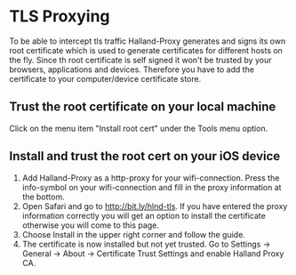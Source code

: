# TLS Proxying

To be able to intercept tls traffic Halland-Proxy generates and signs its own root certificate
which is used to generate certificates for different hosts on the fly.
Since th  root certificate is self signed it won't be trusted by your browsers, applications and devices.
Therefore you have to add the certificate to your computer/device certificate store.

## Trust the root certificate on your local machine

Click on the menu item "Install root cert" under the Tools menu option.

## Install and trust the root cert on your iOS device

1. Add Halland-Proxy as a http-proxy for your wifi-connection.
   Press the info-symbol on your wifi-connection and fill in the
   proxy information at the bottom.
2. Open Safari and go to http://bit.ly/hlnd-tls.
   If you have entered the proxy information correctly you will get
   an option to install the certificate otherwise you will come to
   this page.
3. Choose Install in the upper right corner and follow the guide.
4. The certificate is now installed but not yet trusted.
   Go to Settings -> General -> About -> Certificate Trust Settings
   and enable Halland Proxy CA.

